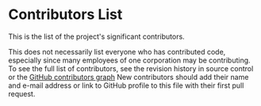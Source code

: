 # Contributors List

This is the list of the project's significant contributors.

This does not necessarily list everyone who has contributed code, especially
since many employees of one corporation may be contributing. To see the full
list of contributors, see the revision history in source control or the [GitHub
contributors
graph](https://github.com/Ed-Fi-Alliance-OSS/Ed-Fi-TPDM-Artifacts/graphs/contributors)
New contributors should add their name and e-mail address or link to GitHub
profile to this file with their first pull request.
